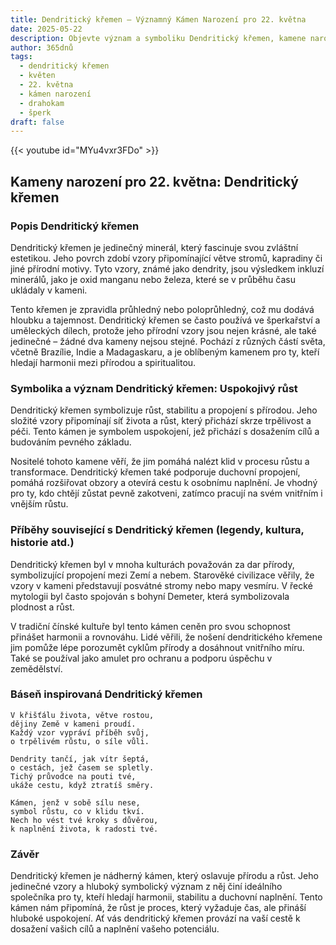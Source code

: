 ```yaml
---
title: Dendritický křemen – Významný Kámen Narození pro 22. května
date: 2025-05-22
description: Objevte význam a symboliku Dendritický křemen, kamene narození pro 22. května, který symbolizuje Uspokojivý růst. Přečtěte si legendy a inspirující příběhy.
author: 365dnů
tags:
  - dendritický křemen
  - květen
  - 22. května
  - kámen narození
  - drahokam
  - šperk
draft: false
---
```


{{< youtube id="MYu4vxr3FDo" >}}


## Kameny narození pro 22. května: Dendritický křemen

### Popis Dendritický křemen

Dendritický křemen je jedinečný minerál, který fascinuje svou zvláštní estetikou. Jeho povrch zdobí vzory připomínající větve stromů, kapradiny či jiné přírodní motivy. Tyto vzory, známé jako dendrity, jsou výsledkem inkluzí minerálů, jako je oxid manganu nebo železa, které se v průběhu času ukládaly v kameni.

Tento křemen je zpravidla průhledný nebo poloprůhledný, což mu dodává hloubku a tajemnost. Dendritický křemen se často používá ve šperkařství a uměleckých dílech, protože jeho přírodní vzory jsou nejen krásné, ale také jedinečné – žádné dva kameny nejsou stejné. Pochází z různých částí světa, včetně Brazílie, Indie a Madagaskaru, a je oblíbeným kamenem pro ty, kteří hledají harmonii mezi přírodou a spiritualitou.

### Symbolika a význam Dendritický křemen: Uspokojivý růst

Dendritický křemen symbolizuje růst, stabilitu a propojení s přírodou. Jeho složité vzory připomínají síť života a růst, který přichází skrze trpělivost a péči. Tento kámen je symbolem uspokojení, jež přichází s dosažením cílů a budováním pevného základu.

Nositelé tohoto kamene věří, že jim pomáhá nalézt klid v procesu růstu a transformace. Dendritický křemen také podporuje duchovní propojení, pomáhá rozšiřovat obzory a otevírá cestu k osobnímu naplnění. Je vhodný pro ty, kdo chtějí zůstat pevně zakotveni, zatímco pracují na svém vnitřním i vnějším růstu.

### Příběhy související s Dendritický křemen (legendy, kultura, historie atd.)

Dendritický křemen byl v mnoha kulturách považován za dar přírody, symbolizující propojení mezi Zemí a nebem. Starověké civilizace věřily, že vzory v kameni představují posvátné stromy nebo mapy vesmíru. V řecké mytologii byl často spojován s bohyní Demeter, která symbolizovala plodnost a růst.

V tradiční čínské kultuře byl tento kámen ceněn pro svou schopnost přinášet harmonii a rovnováhu. Lidé věřili, že nošení dendritického křemene jim pomůže lépe porozumět cyklům přírody a dosáhnout vnitřního míru. Také se používal jako amulet pro ochranu a podporu úspěchu v zemědělství.

### Báseň inspirovaná Dendritický křemen

```
V křišťálu života, větve rostou,  
dějiny Země v kameni proudí.  
Každý vzor vypráví příběh svůj,  
o trpělivém růstu, o síle vůli.

Dendrity tančí, jak vítr šeptá,  
o cestách, jež časem se spletly.  
Tichý průvodce na pouti tvé,  
ukáže cestu, když ztratíš směry.

Kámen, jenž v sobě sílu nese,  
symbol růstu, co v klidu tkví.  
Nech ho vést tvé kroky s důvěrou,  
k naplnění života, k radosti tvé.
```

### Závěr

Dendritický křemen je nádherný kámen, který oslavuje přírodu a růst. Jeho jedinečné vzory a hluboký symbolický význam z něj činí ideálního společníka pro ty, kteří hledají harmonii, stabilitu a duchovní naplnění. Tento kámen nám připomíná, že růst je proces, který vyžaduje čas, ale přináší hluboké uspokojení. Ať vás dendritický křemen provází na vaší cestě k dosažení vašich cílů a naplnění vašeho potenciálu.